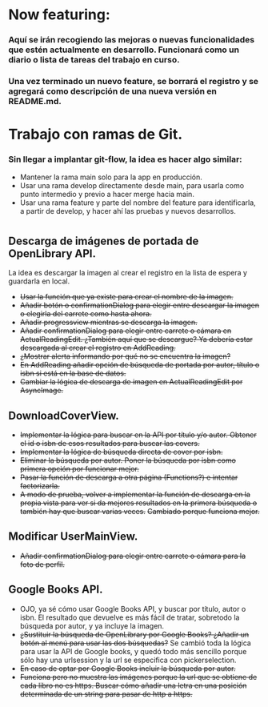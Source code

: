 # Now featuring:

### Aquí se irán recogiendo las mejoras o nuevas funcionalidades que estén actualmente en desarrollo. Funcionará como un diario o lista de tareas del trabajo en curso.

### Una vez terminado un nuevo feature, se borrará el registro y se agregará como descripción de una nueva versión en README.md.

#

# Trabajo con ramas de Git.

### Sin llegar a implantar git-flow, la idea es hacer algo similar:

* Mantener la rama main solo para la app en producción.
* Usar una rama develop directamente desde main, para usarla como punto intermedio y previo a hacer merge hacia main.
* Usar una rama feature y parte del nombre del feature para identificarla, a partir de develop, y hacer ahí las pruebas y nuevos desarrollos.

#

## Descarga de imágenes de portada de OpenLibrary API.

La idea es descargar la imagen al crear el registro en la lista de espera y guardarla en local.

* ~~Usar la función que ya existe para crear el nombre de la imagen.~~
* ~~Añadir botón o confirmationDialog para elegir entre descargar la imagen o elegirla del carrete como hasta ahora.~~
* ~~Añadir progressview mientras se descarga la imagen.~~
* ~~Añadir confirmationDialog para elegir entre carrete o cámara en ActualReadingEdit. ¿También aquí que se descargue? Ya debería estar descargada al crear el registro en AddReading.~~
* ~~¿Mostrar alerta informando por qué no se encuentra la imagen?~~
* ~~En AddReading añadir opción de búsqueda de portada por autor, título o isbn si está en la base de datos.~~
* ~~Cambiar la lógica de descarga de imagen en ActualReadingEdit por AsyncImage.~~


## DownloadCoverView.

* ~~Implementar la lógica para buscar en la API por título y/o autor. Obtener el id o isbn de esos resultados para buscar las covers.~~
* ~~Implementar la lógica de búsqueda directa de cover por isbn.~~
* ~~Eliminar la búsqueda por autor. Poner la búsqueda por isbn como primera opción por funcionar mejor.~~
* ~~Pasar la función de descarga a otra página (Functions?) e intentar factorizarla.~~
* ~~A modo de prueba, volver a implementar la función de descarga en la propia vista para ver si da mejores resultados en la primera búsqueda o también hay que buscar varias veces.~~ ~~Cambiado porque funciona mejor.~~


## Modificar UserMainView.

* ~~Añadir confirmationDialog para elegir entre carrete o cámara para la foto de perfil.~~


## Google Books API.

* OJO, ya sé cómo usar Google Books API, y buscar por título, autor o isbn. El resultado que devuelve es más fácil de tratar, sobretodo la búsqueda por autor, y ya incluye la imagen.
* ~~¿Sustituir la búsqueda de OpenLibrary por Google Books? ¿Añadir un botón al menú para usar las dos búsquedas?~~ Se cambió toda la lógica para usar la API de Google books, y quedó todo más sencillo porque sólo hay una urlsession y la url se especifica con pickerselection.
* ~~En caso de optar por Google Books incluir la búsqueda por autor.~~
* ~~Funciona pero no muestra las imágenes porque la url que se obtiene de cada libro no es https. Buscar cómo añadir una letra en una posición determinada de un string para pasar de http a https.~~